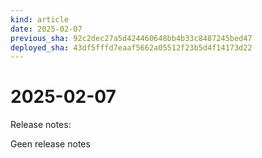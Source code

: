 ```yaml
---
kind: article
date: 2025-02-07
previous_sha: 92c2dec27a5d424460648bb4b33c8487245bed47
deployed_sha: 43df5fffd7eaaf5662a05512f23b5d4f14173d22
---
```


# 2025-02-07

Release notes:

Geen release notes
